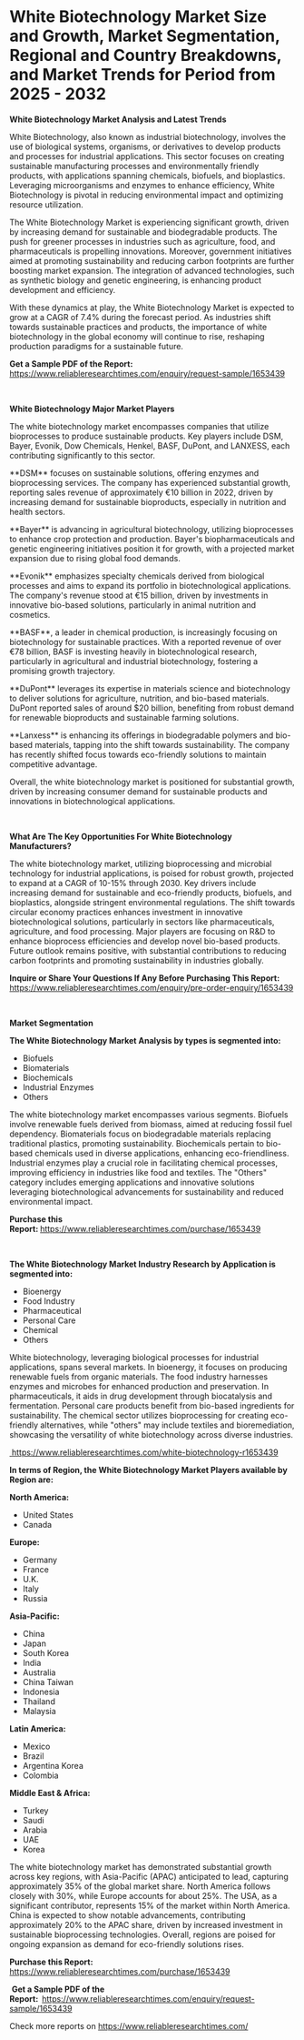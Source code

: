 <p><h1>White Biotechnology Market Size and Growth, Market Segmentation, Regional and Country Breakdowns, and Market Trends for Period from 2025 -  2032</h1></p><p><strong>White Biotechnology Market Analysis and Latest Trends</strong></p>
<p><p>White Biotechnology, also known as industrial biotechnology, involves the use of biological systems, organisms, or derivatives to develop products and processes for industrial applications. This sector focuses on creating sustainable manufacturing processes and environmentally friendly products, with applications spanning chemicals, biofuels, and bioplastics. Leveraging microorganisms and enzymes to enhance efficiency, White Biotechnology is pivotal in reducing environmental impact and optimizing resource utilization.</p><p>The White Biotechnology Market is experiencing significant growth, driven by increasing demand for sustainable and biodegradable products. The push for greener processes in industries such as agriculture, food, and pharmaceuticals is propelling innovations. Moreover, government initiatives aimed at promoting sustainability and reducing carbon footprints are further boosting market expansion. The integration of advanced technologies, such as synthetic biology and genetic engineering, is enhancing product development and efficiency. </p><p>With these dynamics at play, the White Biotechnology Market is expected to grow at a CAGR of 7.4% during the forecast period. As industries shift towards sustainable practices and products, the importance of white biotechnology in the global economy will continue to rise, reshaping production paradigms for a sustainable future.</p></p>
<p><strong>Get a Sample PDF of the Report:&nbsp;</strong> <a href="https://www.reliableresearchtimes.com/enquiry/request-sample/1653439?utm_campaign=2792&utm_medium=2&utm_source=Github&utm_content=ia&utm_term=06032025&utm_id=white-biotechnology">https://www.reliableresearchtimes.com/enquiry/request-sample/1653439</a></p>
<p>&nbsp;</p>
<p><strong>White Biotechnology Major Market Players</strong></p>
<p><p>The white biotechnology market encompasses companies that utilize bioprocesses to produce sustainable products. Key players include DSM, Bayer, Evonik, Dow Chemicals, Henkel, BASF, DuPont, and LANXESS, each contributing significantly to this sector.</p><p>**DSM** focuses on sustainable solutions, offering enzymes and bioprocessing services. The company has experienced substantial growth, reporting sales revenue of approximately €10 billion in 2022, driven by increasing demand for sustainable bioproducts, especially in nutrition and health sectors.</p><p>**Bayer** is advancing in agricultural biotechnology, utilizing bioprocesses to enhance crop protection and production. Bayer's biopharmaceuticals and genetic engineering initiatives position it for growth, with a projected market expansion due to rising global food demands.</p><p>**Evonik** emphasizes specialty chemicals derived from biological processes and aims to expand its portfolio in biotechnological applications. The company's revenue stood at €15 billion, driven by investments in innovative bio-based solutions, particularly in animal nutrition and cosmetics.</p><p>**BASF**, a leader in chemical production, is increasingly focusing on biotechnology for sustainable practices. With a reported revenue of over €78 billion, BASF is investing heavily in biotechnological research, particularly in agricultural and industrial biotechnology, fostering a promising growth trajectory.</p><p>**DuPont** leverages its expertise in materials science and biotechnology to deliver solutions for agriculture, nutrition, and bio-based materials. DuPont reported sales of around $20 billion, benefiting from robust demand for renewable bioproducts and sustainable farming solutions.</p><p>**Lanxess** is enhancing its offerings in biodegradable polymers and bio-based materials, tapping into the shift towards sustainability. The company has recently shifted focus towards eco-friendly solutions to maintain competitive advantage.</p><p>Overall, the white biotechnology market is positioned for substantial growth, driven by increasing consumer demand for sustainable products and innovations in biotechnological applications.</p></p>
<p>&nbsp;</p>
<p><strong>What Are The Key Opportunities For White Biotechnology Manufacturers?</strong></p>
<p><p>The white biotechnology market, utilizing bioprocessing and microbial technology for industrial applications, is poised for robust growth, projected to expand at a CAGR of 10-15% through 2030. Key drivers include increasing demand for sustainable and eco-friendly products, biofuels, and bioplastics, alongside stringent environmental regulations. The shift towards circular economy practices enhances investment in innovative biotechnological solutions, particularly in sectors like pharmaceuticals, agriculture, and food processing. Major players are focusing on R&D to enhance bioprocess efficiencies and develop novel bio-based products. Future outlook remains positive, with substantial contributions to reducing carbon footprints and promoting sustainability in industries globally.</p></p>
<p><strong>Inquire or Share Your Questions If Any Before Purchasing This Report:</strong> <a href="https://www.reliableresearchtimes.com/enquiry/pre-order-enquiry/1653439?utm_campaign=2792&utm_medium=2&utm_source=Github&utm_content=ia&utm_term=06032025&utm_id=white-biotechnology">https://www.reliableresearchtimes.com/enquiry/pre-order-enquiry/1653439</a></p>
<p>&nbsp;</p>
<p><strong>Market Segmentation</strong></p>
<p><strong>The White Biotechnology Market Analysis by types is segmented into:</strong></p>
<p><ul><li>Biofuels</li><li>Biomaterials</li><li>Biochemicals</li><li>Industrial Enzymes</li><li>Others</li></ul></p>
<p><p>The white biotechnology market encompasses various segments. Biofuels involve renewable fuels derived from biomass, aimed at reducing fossil fuel dependency. Biomaterials focus on biodegradable materials replacing traditional plastics, promoting sustainability. Biochemicals pertain to bio-based chemicals used in diverse applications, enhancing eco-friendliness. Industrial enzymes play a crucial role in facilitating chemical processes, improving efficiency in industries like food and textiles. The "Others" category includes emerging applications and innovative solutions leveraging biotechnological advancements for sustainability and reduced environmental impact.</p></p>
<p><strong>Purchase this Report:&nbsp;</strong><a href="https://www.reliableresearchtimes.com/purchase/1653439?utm_campaign=2792&utm_medium=2&utm_source=Github&utm_content=ia&utm_term=06032025&utm_id=white-biotechnology">https://www.reliableresearchtimes.com/purchase/1653439</a></p>
<p>&nbsp;</p>
<p><strong>The White Biotechnology Market Industry Research by Application is segmented into:</strong></p>
<p><ul><li>Bioenergy</li><li>Food Industry</li><li>Pharmaceutical</li><li>Personal Care</li><li>Chemical</li><li>Others</li></ul></p>
<p><p>White biotechnology, leveraging biological processes for industrial applications, spans several markets. In bioenergy, it focuses on producing renewable fuels from organic materials. The food industry harnesses enzymes and microbes for enhanced production and preservation. In pharmaceuticals, it aids in drug development through biocatalysis and fermentation. Personal care products benefit from bio-based ingredients for sustainability. The chemical sector utilizes bioprocessing for creating eco-friendly alternatives, while "others" may include textiles and bioremediation, showcasing the versatility of white biotechnology across diverse industries.</p></p>
<p><a href="https://www.reliableresearchtimes.com/white-biotechnology-r1653439?utm_campaign=2792&utm_medium=2&utm_source=Github&utm_content=ia&utm_term=06032025&utm_id=white-biotechnology">&nbsp;https://www.reliableresearchtimes.com/white-biotechnology-r1653439</a></p>
<p><strong>In terms of Region, the White Biotechnology Market Players available by Region are:</strong></p>
<p>
    <p> <strong> North America: </strong>
        <ul>
            <li>United States</li>
            <li>Canada</li>
        </ul>
        </p> 
    <p> <strong> Europe: </strong>
        <ul>
            <li>Germany</li>
            <li>France</li>
            <li>U.K.</li>
            <li>Italy</li>
            <li>Russia</li>
        </ul>
        </p> 
    <p> <strong> Asia-Pacific: </strong>
        <ul>
            <li>China</li>
            <li>Japan</li>
            <li>South Korea</li>
            <li>India</li>
            <li>Australia</li>
            <li>China Taiwan</li>
            <li>Indonesia</li>
            <li>Thailand</li>
            <li>Malaysia</li>
        </ul>
        </p> 
    <p> <strong> Latin America: </strong>
        <ul>
            <li>Mexico</li>
            <li>Brazil</li>
            <li>Argentina Korea</li>
            <li>Colombia</li>
        </ul>
        </p> 
    <p> <strong> Middle East & Africa: </strong>
        <ul>
            <li>Turkey</li>
            <li>Saudi</li>
            <li>Arabia</li>
            <li>UAE</li>
            <li>Korea</li>
        </ul>
    </p>
    </p>
<p><p>The white biotechnology market has demonstrated substantial growth across key regions, with Asia-Pacific (APAC) anticipated to lead, capturing approximately 35% of the global market share. North America follows closely with 30%, while Europe accounts for about 25%. The USA, as a significant contributor, represents 15% of the market within North America. China is expected to show notable advancements, contributing approximately 20% to the APAC share, driven by increased investment in sustainable bioprocessing technologies. Overall, regions are poised for ongoing expansion as demand for eco-friendly solutions rises.</p></p>
<p><strong>Purchase this Report: </strong><a href="https://www.reliableresearchtimes.com/purchase/1653439?utm_campaign=2792&utm_medium=2&utm_source=Github&utm_content=ia&utm_term=06032025&utm_id=white-biotechnology">https://www.reliableresearchtimes.com/purchase/1653439</a></p>
<p>&nbsp;<strong>Get a Sample PDF of the Report:&nbsp;&nbsp;</strong><a href="https://www.reliableresearchtimes.com/enquiry/request-sample/1653439?utm_campaign=2792&utm_medium=2&utm_source=Github&utm_content=ia&utm_term=06032025&utm_id=white-biotechnology">https://www.reliableresearchtimes.com/enquiry/request-sample/1653439</a></p>
<p><strong></strong></p>
<p>Check more reports on <a href="https://www.reliableresearchtimes.com/?utm_campaign=2792&utm_medium=2&utm_source=Github&utm_content=ia&utm_term=06032025&utm_id=white-biotechnology">https://www.reliableresearchtimes.com/</a></p>